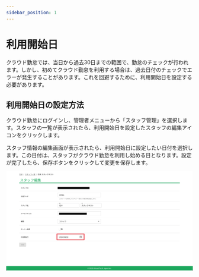 ```yaml
---
sidebar_position: 1
---
```


# 利用開始日

クラウド勤怠では、当日から過去30日までの範囲で、勤怠のチェックが行われます。しかし、初めてクラウド勤怠を利用する場合は、過去日付のチェックでエラーが発生することがあります。これを回避するために、利用開始日を設定する必要があります。

## 利用開始日の設定方法

クラウド勤怠にログインし、管理者メニューから「スタッフ管理」を選択します。スタッフの一覧が表示されたら、利用開始日を設定したスタッフの編集アイコンをクリックします。

スタッフ情報の編集画面が表示されたら、利用開始日に設定したい日付を選択します。この日付は、スタッフがクラウド勤怠を利用し始める日となります。設定が完了したら、保存ボタンをクリックして変更を保存します。

![alt text](img/003.png)
